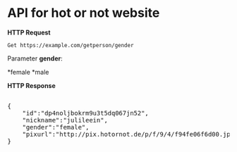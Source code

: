 # API for hot or not website

**HTTP Request**

```Get https://example.com/getperson/gender```

Parameter **gender**:

*female
*male

**HTTP Response**
<pre>

{
    "id":"dp4noljbokrm9u3t5dq067jn52",
    "nickname":"julileein",
    "gender":"female",
    "pixurl":"http://pix.hotornot.de/p/f/9/4/f94fe06f6d00.jpg"
}

</pre>
